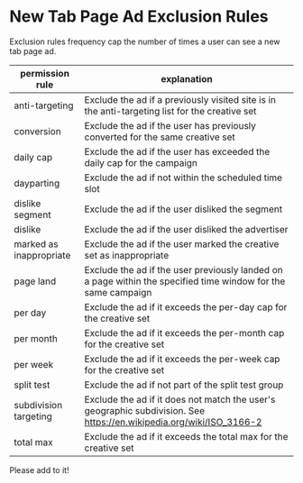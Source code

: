# New Tab Page Ad Exclusion Rules

Exclusion rules frequency cap the number of times a user can see a new tab page ad.

| permission rule  | explanation  |
|---|---|
| anti-targeting  | Exclude the ad if a previously visited site is in the anti-targeting list for the creative set  |
| conversion  | Exclude the ad if the user has previously converted for the same creative set  |
| daily cap  | Exclude the ad if the user has exceeded the daily cap for the campaign  |
| dayparting  | Exclude the ad if not within the scheduled time slot  |
| dislike segment  | Exclude the ad if the user disliked the segment  |
| dislike  | Exclude the ad if the user disliked the advertiser  |
| marked as inappropriate  | Exclude the ad if the user marked the creative set as inappropriate  |
| page land  | Exclude the ad if the user previously landed on a page within the specified time window for the same campaign  |
| per day  | Exclude the ad if it exceeds the per-day cap for the creative set  |
| per month  | Exclude the ad if it exceeds the per-month cap for the creative set  |
| per week  | Exclude the ad if it exceeds the per-week cap for the creative set  |
| split test  | Exclude the ad if not part of the split test group  |
| subdivision targeting  | Exclude the ad if it does not match the user's geographic subdivision. See https://en.wikipedia.org/wiki/ISO_3166-2  |
| total max  | Exclude the ad if it exceeds the total max for the creative set  |

Please add to it!
